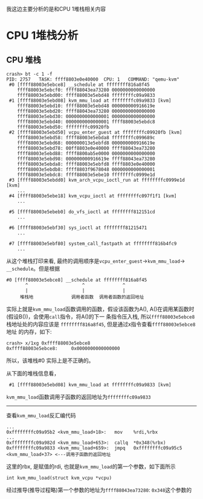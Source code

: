 我这边主要分析的是和CPU 1堆栈相关内容

# CPU 1堆栈分析
##  CPU 堆栈

```
crash> bt -c 1 -f
PID: 2757   TASK: ffff8803e0e40000  CPU: 1   COMMAND: "qemu-kvm"
 #0 [ffff88003e5ebce8] __schedule at ffffffff816a8f45
    ffff88003e5ebcf0: ffff88043ea73280 0000000000000000 
    ffff88003e5ebd00: ffff88003e5ebd48 ffffffffc09a9833 
 #1 [ffff88003e5ebd08] kvm_mmu_load at ffffffffc09a9833 [kvm]
    ffff88003e5ebd10: ffff88003e5ebd48 000000000916619e 
    ffff88003e5ebd20: ffff88043ea73280 0000000000000000 
    ffff88003e5ebd30: 0000000000000001 0000000000000000 
    ffff88003e5ebd40: 0000000000000001 ffff88003e5ebdc8 
    ffff88003e5ebd50: ffffffffc09920fb 
 #2 [ffff88003e5ebd50] vcpu_enter_guest at ffffffffc09920fb [kvm]
    ffff88003e5ebd58: ffff88003e5ebda8 ffffffffc099689c 
    ffff88003e5ebd68: 000000013e5ebfd8 000000000916619e 
    ffff88003e5ebd78: 00ff8803e0e40000 ffff88043ea73280 
    ffff88003e5ebd88: ffff8800ab5e0000 0000000000000000 
    ffff88003e5ebd98: 000000000916619e ffff88043ea73280 
    ffff88003e5ebda8: ffff88003e5ebfd8 ffff8803e0e40000 
    ffff88003e5ebdb8: ffff8803f9678048 0000000000000001 
    ffff88003e5ebdc8: ffff88003e5ebe10 ffffffffc0999e1d 
 #3 [ffff88003e5ebdd0] kvm_arch_vcpu_ioctl_run at ffffffffc0999e1d [kvm]
	...
 #4 [ffff88003e5ebe18] kvm_vcpu_ioctl at ffffffffc097f1f1 [kvm]
	...

 #5 [ffff88003e5ebeb0] do_vfs_ioctl at ffffffff812151cd
	...

 #6 [ffff88003e5ebf30] sys_ioctl at ffffffff81215471
	...

 #7 [ffff88003e5ebf80] system_call_fastpath at ffffffff816b4fc9
	...
```

从这个堆栈打印来看, 最终的调用顺序是`vcpu_enter_guest`->`kvm_mmu_load`->
`__schedule`。但是根据

```
#0 [ffff88003e5ebce8] __schedule at ffffffff816a8f45
       ^                    ^              ^
       |                    |              |
     堆栈地              调用者函数  调用者函数的返回地址
```
实际上就是`kvm_mmu_load`函数调用的函数，假设该函数为A(),
A()在调用某函数时(假设B())，会使用`call`指令，将A()的下一
条指令压入栈, 所以`ffff88003e5ebce8`栈地址处的内容应该是
`ffffffff816a8f45`, 但是通过x指令查看`ffff88003e5ebce8`地址
的内存，如下:

```
crash> x/1xg 0xffff88003e5ebce8
0xffff88003e5ebce8:     0x0000000000000000
```

所以，该堆栈#0 实际上是不正确的。

从下面的堆栈信息看，
```
 #1 [ffff88003e5ebd08] kvm_mmu_load at ffffffffc09a9833 [kvm]
```
`kvm_mmu_load`函数调用子函数的返回地址为`ffffffffc09a9833`
***
查看`kvm_mmu_load`反汇编代码
```
...
0xffffffffc09a95b2 <kvm_mmu_load+18>:   mov    %rdi,%rbx
...
0xffffffffc09a982d <kvm_mmu_load+653>:  callq  *0x348(%rbx)
0xffffffffc09a9833 <kvm_mmu_load+659>:  jmpq   0xffffffffc09a95c5 <kvm_mmu_load+37> <---调用子函数的返回地址
```

这里的rbx, 是赋值的rdi, 也就是`kvm_mmu_load`的第一个参数，如下面所示

```
int kvm_mmu_load(struct kvm_vcpu *vcpu)
```

经过推导(推导过程略)第一个参数的地址为`ffff88043ea73280`:
`0x348`这个参数的

